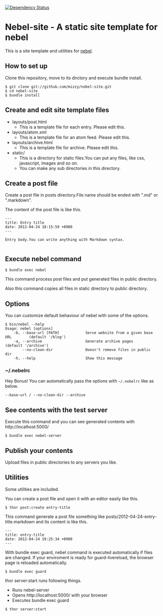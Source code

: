 [![Dependency Status](https://gemnasium.com/kurotaky/nebel-site.png)](https://gemnasium.com/kurotaky/nebel-site)

# Nebel-site - A static site template for nebel

This is a site template and utilities for [nebel](https://github.com/mizzy/nebel).

## How to set up

Clone this repository, move to its dirctory and execute bundle install.

```
$ git clone git://github.com/mizzy/nebel-site.git
$ cd nebel-site
$ bundle install
```

## Create and edit site template files

 * layouts/post.html
   * This is a template file for each entry. Please edit this.
 * layouts/atom.xml
   * This is a template file for an atom feed. Please edit this.
 * layouts/archive.html
   * This is a template file for archive. Please edit this.
 * static/
   * This is a directory for static files.You can put any files, like css, javascript, images and so on.
   * You can make any sub directories in this directory.

## Create a post file

Create a post file in posts directory.File name should be ended with ".md" or ".markdown".

The content of the post file is like this.

```
---
title: Entry title
date: 2012-04-24 18:15:59 +0900
---

Entry body.You can write anything with Markdown syntax.


```

## Execute nebel command

```
$ bundle exec nebel
```

This command process post files and put generated files in public directory.

Also this command copies all files in static directory to public directory.

## Options

You can customize default behaviour of nebel with some of the options.

```
$ bin/nebel --help
Usage: nebel [options]
    -b, --base-url [PATH]            Serve website from a given base URL        (default '/blog')
    -a, --archive                    Generate archive pages                     (default '/archive')
        --no-clean-dir               Doesn't remove files in public dir
    -h, --help                       Show this message
```

### ~/.nebelrc

Hey Bonus! You can automatically pass the options with `~/.nebelrc` like as below.

```
--base-url / --no-clean-dir --archive
```

## See contents with the test server

Execute this command and you can see generated contents with http://localhost:5000/


```
$ bundle exec nebel-server
```

## Publish your contents

Upload files in public directories to any servers you like.



## Utilities

Some utilities are included.

You can create a post file and open it with an editor easily like this.

```
$ thor post:create entry-title
```

This command generate a post file something like posts/2012-04-24-entry-title.markdown and its content is like this.

```
---
title: entry-title
date: 2012-04-24 19:25:34 +0900
---

```


With bundle exec guard, nebel command is executed automatically if files are changed.
If your enviroment is ready for guard-livereload, the browser page is reloaded automatically.


```
$ bundle exec guard
```


thor server:start runs following things.

 * Runs nebel-server
 * Opens http://localhost:5000/ with your browser
 * Executes bundle exec guard

```
$ thor server:start
```
